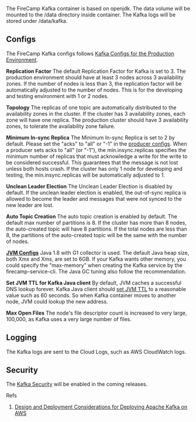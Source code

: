 The FireCamp Kafka container is based on openjdk. The data volume will be mounted to the /data directory inside container. The Kafka logs will be stored under /data/kafka.

## Configs

The FireCamp Kafka configs follows [Kafka Configs for the Production Environment](http://docs.confluent.io/current/kafka/deployment.html).

**Replication Factor**
The default Replication Factor for Kafka is set to 3. The production environment should have at least 3 nodes across 3 availability zones. If the number of nodes is less than 3, the replication factor will be automatically adjusted to the number of nodes. This is for the developing and testing environment with 1 or 2 nodes.

**Topology**
The replicas of one topic are automatically distributed to the availability zones in the cluster. If the cluster has 3 availability zones, each zone will have one replica. The production cluster should have 3 availability zones, to tolerate the availability zone failure.

**Minimum In-sync Replica**
The Minimum In-sync Replica is set to 2 by default. Please set the "acks" to "all" or "-1" in the [producer configs](https://kafka.apache.org/documentation/#producerconfigs). When a producer sets acks to "all" (or "-1"), the min.insync.replicas specifies the minimum number of replicas that must acknowledge a write for the write to be considered successful. This guarantees that the message is not lost unless both hosts crash. If the cluster has only 1 node for developing and testing, the min.insync.replicas will be automatically adjusted to 1.

**Unclean Leader Election**
The Unclean Leader Election is disabled by default. If the unclean leader election is enabled, the out-of-sync replica is allowed to become the leader and messages that were not synced to the new leader are lost.

**Auto Topic Creation**
The auto topic creation is enabled by default. The default max number of partitions is 8. If the cluster has more than 8 nodes, the auto-created topic will have 8 partitions. If the total nodes are less than 8, the partitions of the auto-created topic will be the same with the number of nodes.

**[JVM Configs](http://docs.confluent.io/current/kafka/deployment.html#jvm)**
Java 1.8 with G1 collector is used. The default Java heap size, both Xmx and Xms, are set to 6GB. If your Kafka wants other memory, you could specify the "max-memory" when creating the Kafka service by the firecamp-service-cli. The Java GC tuning also follow the recommendation.

**Set JVM TTL for Kafka Java client**
By default, JVM caches a successful DNS lookup forever. Kafka Java client should [set JVM TTL](http://docs.aws.amazon.com/AWSSdkDocsJava/latest/DeveloperGuide/java-dg-jvm-ttl.html) to a reasonable value such as 60 seconds. So when Kafka container moves to another node, JVM could lookup the new address.

**Max Open Files**
The node's file descriptor count is increased to very large, 100,000, as Kafka uses a very large number of files.


## Logging

The Kafka logs are sent to the Cloud Logs, such as AWS CloudWatch logs.

## Security

The [Kafka Security](http://docs.confluent.io/current/kafka/security.html) will be enabled in the coming releases.


Refs

1. [Design and Deployment Considerations for Deploying Apache Kafka on AWS](https://www.confluent.io/blog/design-and-deployment-considerations-for-deploying-apache-kafka-on-aws/)
